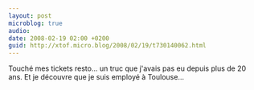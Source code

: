 ```yaml
---
layout: post
microblog: true
audio: 
date: 2008-02-19 02:00 +0200
guid: http://xtof.micro.blog/2008/02/19/t730140062.html
---
```

Touché mes tickets resto... un truc que j'avais pas eu depuis plus de 20 ans. Et je découvre que je suis employé à Toulouse...
